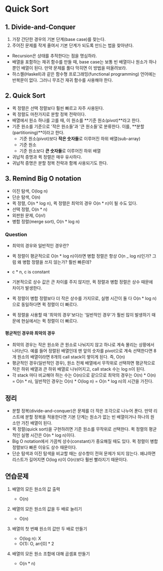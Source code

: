 # Quick Sort

## 1. Divide-and-Conquer

1. 가장 간단한 경우의 기본 단계(base case)를 찾는다.
2. 주어진 문제를 작게 줄여서 기본 단계가 되도록 만드는 법을 찾아낸다.

- Recursion은 상태를 추적한다는 점을 명심하라.
- 배열을 포함하는 재귀 함수를 만들 때, base case는 보통 빈 배열이나 원소가 하나뿐인 배열이 된다. 만약 문제를 풀다 막히면 이 방법을 떠올려보라.
- 하스켈(Haskell)과 같은 함수형 프로그래밍(functional programming) 언어에는 반복문이 없다. 그러니 무조건 재귀 함수를 사용해야 한다.

## 2. Quick Sort

- 퀵 정렬은 선택 정렬보다 훨씬 빠르고 자주 사용된다.
- 퀵 정렬도 마찬가지로 분할 정복 전략이다.
- 배열에서 원소 하나를 고를 때, 이 원소를 **기준 원소(pivot)**라고 한다.
- 기준 원소를 기준으로 '작은 원소들'과 '큰 원소들'로 분류한다. 이를, **분할(partitioning)**이라고 한다.
  - 기준 원소(pivot)보다 **작은 숫자들**로 이루어진 하위 배열(sub-array)
  - 기준 원소
  - 기준 원소보다 **큰 숫자들**로 이루어진 하위 배열
- 귀납적 증명과 퀵 정렬은 매우 유사하다.
- 귀납적 증명은 분할 정복 전략과 함께 사용되기도 한다.

## 3. Remind Big O notation

- 이진 탐색, O(log n)
- 단순 탐색, O(n)
- 퀵 정렬, O(n \* log n), 퀵 정렬은 최악의 경우 O(n \* n)이 될 수도 있다.
- 선택 정렬, O(n \* n)
- 외판원 문제, O(n!)
- 병합 정렬(merge sort), O(n \* log n)

### Question

- 최악의 경우와 일반적인 경우란?
- 퀵 정렬이 평균적으로 O(n \* log n)이라면 병합 정렬은 항상 O(n \_ log n)인가? 그럼 왜 병합 정렬을 쓰지 않는가? 훨씬 빠른데?

- c \* n, c is constant
- 기본적으로 상수 값은 큰 차이를 주지 않지만, 퀵 정렬과 병합 정렬은 상수 때문에 차이가 발생한다.
- 퀵 정렬이 병합 정렬보다 더 작은 상수를 가지므로, 실행 시간이 둘 다 O(n \* log n)으로 동일하다면 퀵 정렬이 더 빠르다.
- 퀵 정렬을 사용할 때 '최악의 경우'보다는 '일반적인 경우'가 훨씬 많이 발생하기 때문에 현실에서는 퀵 정렬이 더 빠르다.

#### 평균적인 경우와 최악의 경우

- 최악의 경우는 작은 원소와 큰 원소로 나눠지지 않고 하나로 계속 몰리는 상황에서 나타난다. 예를 들어 정렬된 배열인데 맨 앞의 숫자를 pivot으로 계속 선택한다면 8개 원소의 배열이라면 8개의 call stack이 쌓이게 된다. 즉, O(n)
- 평균적인 경우(일반적인 경우), 원소 전체 배열에서 무작위로 선택하면 평균적으로 작은 하위 배열과 큰 하위 배열로 나뉘어지고, call stack 수는 log n이 된다.
- 각 stack 마다 비교해야 하는 수는 O(n)으로 같으므로 최악의 경우는 O(n) \* O(n) = O(n \* n), 일반적인 경우는 O(n) \* O(log n) = O(n \* log n)의 시간을 가진다.

## 정리

- 분할 정복(divide-and-conquer)은 문제를 더 작은 조각으로 나누어 푼다. 만약 리스트에 분할 정복을 적용한다면 기본 단계는 원소가 없는 빈 배열이거나 하나의 원소만 가진 배열이 된다.
- 퀵 정렬(quick sort)을 구현하려면 기준 원소를 무작위로 선택한다. 퀵 정렬의 평균적인 실행 시간은 O(n \* log n)이다.
- Big O notation에서 가끔씩 상수(constant)가 중요해질 때도 있다. 퀵 정렬이 병합 정렬보다 빠른 이유도 상수 때문이다.
- 단순 탐색과 이진 탐색을 비교할 때는 상수항이 전혀 문제가 되지 않는다. 왜냐하면 리스트가 길어지면 O(log n)이 O(n)보다 훨씬 빨라지기 때문이다.

## 연습문제

1. 배열의 모든 원소의 값 출력

   - O(n)

2. 배열의 모든 원소의 값을 두 배로 늘리기

   - O(n)

3. 배열의 첫 번째 원소의 값만 두 배로 만들기

   - O(log n): X
   - O(1): O, arr[0] \* 2

4. 배열의 모든 원소 조합에 대해 곱셈표 만들기

   - O(n \* n)
